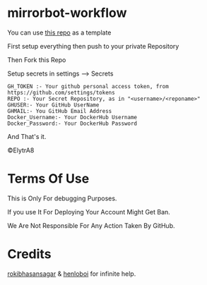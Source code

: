 # mirrorbot-workflow

You can use [this repo](https://github.com/harshpreets63/Mirror-Bot) as a template

First setup everything then push to your private Repository

Then Fork this Repo

Setup secrets in settings --> Secrets

```text
GH_TOKEN :- Your github personal access token, from https://github.com/settings/tokens
REPO :- Your Secret Repository, as in "<username>/<reponame>"
GHUSER:- Your GitHub UserName
GHMAIL:- You GitHub Email Address
Docker_Username:- Your DockerHub Username
Docker_Password:- Your DockerHub Password
```

And That's it.

©ElytrA8

# Terms Of Use 

This is Only For debugging Purposes.

If you use It For Deploying Your Account Might Get Ban.

We Are Not Responsible For Any Action Taken By GitHub.

# Credits

[rokibhasansagar](https://github.com/rokibhasansagar) & [henloboi](https://github.com/JamieHoSzeYui) for infinite help.
